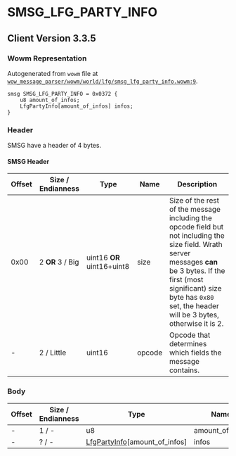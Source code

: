 # SMSG_LFG_PARTY_INFO

## Client Version 3.3.5

### Wowm Representation

Autogenerated from `wowm` file at [`wow_message_parser/wowm/world/lfg/smsg_lfg_party_info.wowm:9`](https://github.com/gtker/wow_messages/tree/main/wow_message_parser/wowm/world/lfg/smsg_lfg_party_info.wowm#L9).
```rust,ignore
smsg SMSG_LFG_PARTY_INFO = 0x0372 {
    u8 amount_of_infos;
    LfgPartyInfo[amount_of_infos] infos;
}
```
### Header

SMSG have a header of 4 bytes.

#### SMSG Header

| Offset | Size / Endianness | Type   | Name   | Description |
| ------ | ----------------- | ------ | ------ | ----------- |
| 0x00   | 2 **OR** 3 / Big           | uint16 **OR** uint16+uint8 | size | Size of the rest of the message including the opcode field but not including the size field. Wrath server messages **can** be 3 bytes. If the first (most significant) size byte has `0x80` set, the header will be 3 bytes, otherwise it is 2.|
| -      | 2 / Little| uint16 | opcode | Opcode that determines which fields the message contains. |

### Body

| Offset | Size / Endianness | Type | Name | Comment |
| ------ | ----------------- | ---- | ---- | ------- |
| - | 1 / - | u8 | amount_of_infos |  |
| - | ? / - | [LfgPartyInfo](lfgpartyinfo.md)[amount_of_infos] | infos |  |

